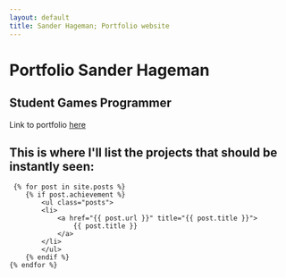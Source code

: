 ```yaml
---
layout: default
title: Sander Hageman; Portfolio website
---
```

# Portfolio Sander Hageman
## Student Games Programmer
Link to portfolio <a href="/portfolio">here</a>

## This is where I'll list the projects that should be instantly seen:
<div class="BestAchievements">
	
	 {% for post in site.posts %}
		{% if post.achievement %}
			<ul class="posts">
			<li>		
				<a href="{{ post.url }}" title="{{ post.title }}">
					{{ post.title }}
				</a>
			</li>
			</ul>
		{% endif %}
	{% endfor %}
</div>

